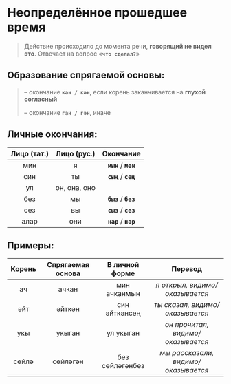 # Неопределённое прошедшее время

> Действие происходило до момента речи, **говорящий не видел это**. Отвечает на вопрос «**`что сделал?`**»

## Образование спрягаемой основы:
> – окончание **`кан / кән`**, если корень заканчивается на **глухой согласный**
>
> – окончание **`ган / гән`**, иначе

## Личные окончания:

| Лицо (тат.) | Лицо (рус.)  | Окончание             |
|:-----------:|:------------:|:---------------------:|
| мин         | я            | **`мын`** / **`мен`** |
| син         | ты           | **`сың`** / **`сең`** |
| ул          | он, она, оно |                       |
| без         | мы           | **`быз`** / **`без`** |
| сез         | вы           | **`сыз`** / **`сез`** |
| алар        | они          | **`нар`** / **`нәр`** |

## Примеры:
| Корень | Спрягаемая основа | В личной форме  | Перевод                             |
|:------:|:-----------------:|:---------------:|:-----------------------------------:|
| ач     | ачкан             | мин ачканмын    | *я открыл, видимо/оказывается*      |
| әйт    | әйткән            | син әйткәнсең   | *ты сказал, видимо/оказывается*     |
| укы    | укыган            | ул укыган       | *он прочитал, видимо/оказывается*   |
| сөйлә  | сөйләгән          | без сөйләгәнбез | *мы рассказали, видимо/оказывается* |
